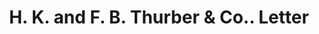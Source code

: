 ---
doi: 10.7916/D8JT12H6
date_other: '1879'
date_other_textual: '1879'
form: correspondence
genre:
- Letters (correspondence)
name:
- H. K. and F. B. Thurber & Co.
object_in_context_url: https://biggert.cul.columbia.edu/items/view/ave_biggert_01013
subject_hierarchical_geographic:
- New York, New York, United States
subject_name:
- H. K. and F. B. Thurber & Co.
title: H. K. and F. B. Thurber & Co.. Letter
sort_title: H. K. and F. B. Thurber & Co.. Letter
call_number: ave_biggert_01013
coordinates:
- 40.71277777777778,-74.00583333333333
pid: ave_biggert_01013
identifiers: ave_biggert_01013
permalink: /biggert/ave_biggert_01013/
layout: iiif-image-page
---